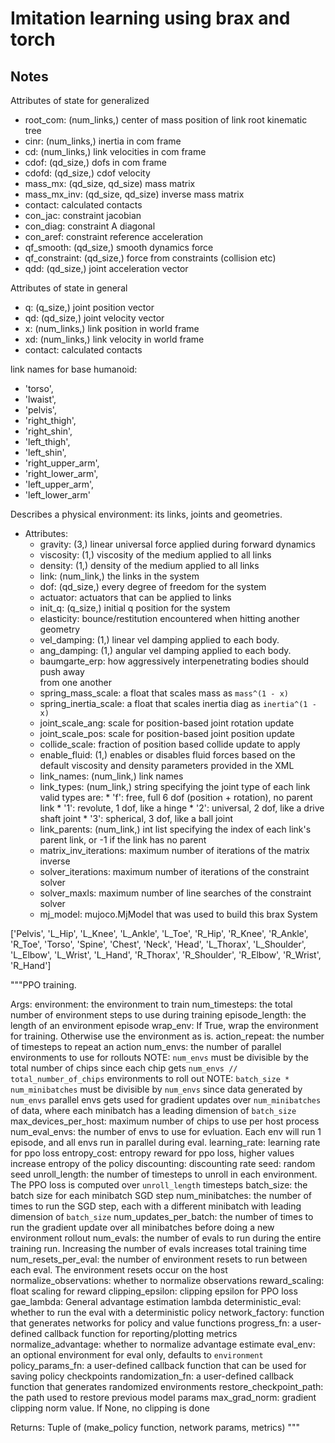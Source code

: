# Imitation learning using brax and torch

## Notes

Attributes of state for generalized
- root_com: (num_links,) center of mass position of link root kinematic tree
- cinr: (num_links,) inertia in com frame
- cd: (num_links,) link velocities in com frame
- cdof: (qd_size,) dofs in com frame
- cdofd: (qd_size,) cdof velocity
- mass_mx: (qd_size, qd_size) mass matrix
- mass_mx_inv: (qd_size, qd_size) inverse mass matrix
- contact: calculated contacts
- con_jac: constraint jacobian
- con_diag: constraint A diagonal
- con_aref: constraint reference acceleration
- qf_smooth: (qd_size,) smooth dynamics force
- qf_constraint: (qd_size,) force from constraints (collision etc)
- qdd: (qd_size,) joint acceleration vector

Attributes of state in general
- q: (q_size,) joint position vector
- qd: (qd_size,) joint velocity vector
- x: (num_links,) link position in world frame
- xd: (num_links,) link velocity in world frame
- contact: calculated contacts

link names for base humanoid:
- 'torso', 
- 'lwaist', 
- 'pelvis', 
- 'right_thigh', 
- 'right_shin', 
- 'left_thigh', 
- 'left_shin', 
- 'right_upper_arm', 
- 'right_lower_arm', 
- 'left_upper_arm', 
- 'left_lower_arm'


Describes a physical environment: its links, joints and geometries.

- Attributes:
    - gravity: (3,) linear universal force applied during forward dynamics
    - viscosity: (1,) viscosity of the medium applied to all links
    - density: (1,) density of the medium applied to all links
    - link: (num_link,) the links in the system
    - dof: (qd_size,) every degree of freedom for the system
    - actuator: actuators that can be applied to links
    - init_q: (q_size,) initial q position for the system
    - elasticity: bounce/restitution encountered when hitting another geometry
    - vel_damping: (1,) linear vel damping applied to each body.
    - ang_damping: (1,) angular vel damping applied to each body.
    - baumgarte_erp: how aggressively interpenetrating bodies should push away\
                from one another
    - spring_mass_scale: a float that scales mass as `mass^(1 - x)`
    - spring_inertia_scale: a float that scales inertia diag as `inertia^(1 - x)`
    - joint_scale_ang: scale for position-based joint rotation update
    - joint_scale_pos: scale for position-based joint position update
    - collide_scale: fraction of position based collide update to apply
    - enable_fluid: (1,) enables or disables fluid forces based on the
      default viscosity and density parameters provided in the XML
    - link_names: (num_link,) link names
    - link_types: (num_link,) string specifying the joint type of each link
                valid types are:
                * 'f': free, full 6 dof (position + rotation), no parent link
                * '1': revolute,  1 dof, like a hinge
                * '2': universal, 2 dof, like a drive shaft joint
                * '3': spherical, 3 dof, like a ball joint
    - link_parents: (num_link,) int list specifying the index of each link's
                  parent link, or -1 if the link has no parent
    - matrix_inv_iterations: maximum number of iterations of the matrix inverse
    - solver_iterations: maximum number of iterations of the constraint solver
    - solver_maxls: maximum number of line searches of the constraint solver
    - mj_model: mujoco.MjModel that was used to build this brax System


['Pelvis', 'L_Hip', 'L_Knee', 'L_Ankle', 'L_Toe', 'R_Hip', 'R_Knee', 'R_Ankle', 'R_Toe', 'Torso', 'Spine', 'Chest', 'Neck', 'Head', 'L_Thorax', 'L_Shoulder', 'L_Elbow', 'L_Wrist', 'L_Hand', 'R_Thorax', 'R_Shoulder', 'R_Elbow', 'R_Wrist', 'R_Hand']

 """PPO training.

  Args:
    environment: the environment to train
    num_timesteps: the total number of environment steps to use during training
    episode_length: the length of an environment episode
    wrap_env: If True, wrap the environment for training. Otherwise use the
      environment as is.
    action_repeat: the number of timesteps to repeat an action
    num_envs: the number of parallel environments to use for rollouts
      NOTE: `num_envs` must be divisible by the total number of chips since each
        chip gets `num_envs // total_number_of_chips` environments to roll out
      NOTE: `batch_size * num_minibatches` must be divisible by `num_envs` since
        data generated by `num_envs` parallel envs gets used for gradient
        updates over `num_minibatches` of data, where each minibatch has a
        leading dimension of `batch_size`
    max_devices_per_host: maximum number of chips to use per host process
    num_eval_envs: the number of envs to use for evluation. Each env will run 1
      episode, and all envs run in parallel during eval.
    learning_rate: learning rate for ppo loss
    entropy_cost: entropy reward for ppo loss, higher values increase entropy of
      the policy
    discounting: discounting rate
    seed: random seed
    unroll_length: the number of timesteps to unroll in each environment. The
      PPO loss is computed over `unroll_length` timesteps
    batch_size: the batch size for each minibatch SGD step
    num_minibatches: the number of times to run the SGD step, each with a
      different minibatch with leading dimension of `batch_size`
    num_updates_per_batch: the number of times to run the gradient update over
      all minibatches before doing a new environment rollout
    num_evals: the number of evals to run during the entire training run.
      Increasing the number of evals increases total training time
    num_resets_per_eval: the number of environment resets to run between each
      eval. The environment resets occur on the host
    normalize_observations: whether to normalize observations
    reward_scaling: float scaling for reward
    clipping_epsilon: clipping epsilon for PPO loss
    gae_lambda: General advantage estimation lambda
    deterministic_eval: whether to run the eval with a deterministic policy
    network_factory: function that generates networks for policy and value
      functions
    progress_fn: a user-defined callback function for reporting/plotting metrics
    normalize_advantage: whether to normalize advantage estimate
    eval_env: an optional environment for eval only, defaults to `environment`
    policy_params_fn: a user-defined callback function that can be used for
      saving policy checkpoints
    randomization_fn: a user-defined callback function that generates randomized
      environments
    restore_checkpoint_path: the path used to restore previous model params
    max_grad_norm: gradient clipping norm value. If None, no clipping is done

  Returns:
    Tuple of (make_policy function, network params, metrics)
  """
